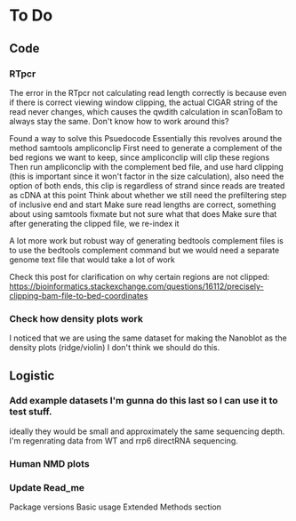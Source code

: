 # To Do

## Code

### RTpcr
The error in the RTpcr not calculating read length correctly is because even if there is correct viewing window clipping, the actual CIGAR string of the read never changes, which causes the qwdith calculation in scanToBam to always stay the same. Don't know how to work around this?

Found a way to solve this
Psuedocode
Essentially this revolves around the method samtools ampliconclip
First need to generate a complement of the bed regions we want to keep, since ampliconclip will clip these regions
Then run ampliconclip with the complement bed file, and use hard clipping (this is important since it won't factor in the size calculation), also need the option of both ends, this clip is regardless of strand since reads are treated as cDNA at this point
Think about whether we still need the prefiltering step of inclusive end and start 
Make sure read lengths are correct, something about using samtools fixmate but not sure what that does
Make sure that after generating the clipped file, we re-index it

A lot more work but robust way of generating bedtools complement files is to use the bedtools complement command but we would need a separate genome text file that would take a lot of work

Check this post for clarification on why certain regions are not clipped: https://bioinformatics.stackexchange.com/questions/16112/precisely-clipping-bam-file-to-bed-coordinates

### Check how density plots work
I noticed that we are using the same dataset for making the Nanoblot as the density plots (ridge/violin) I don't think we should do this.

## Logistic

### Add example datasets I'm gunna do this last so I can use it to test stuff.
ideally they would be small and approximately the same sequencing depth.
I'm regenrating data from WT and rrp6 directRNA sequencing. 

### Human NMD plots

### Update Read_me
Package versions
Basic usage 
Extended Methods section

